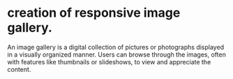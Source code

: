 # creation of responsive image gallery.
An image gallery is a digital collection of pictures or photographs displayed in a visually organized manner. Users can browse through the images, often with features like thumbnails or slideshows, to view and appreciate the content.
